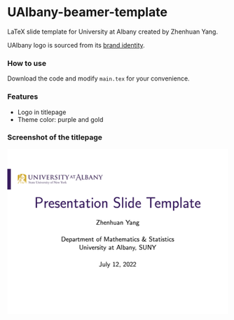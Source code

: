 # UAlbany-beamer-template

LaTeX slide template for University at Albany created by Zhenhuan Yang.

UAlbany logo is sourced from its [brand identity](https://www.albany.edu/communications-marketing/brand-identity).

### How to use

Download the code and modify `main.tex` for your convenience.

### Features

- Logo in titlepage
- Theme color: purple and gold

### Screenshot of the titlepage

<img src="titlepage.png" width="600">
